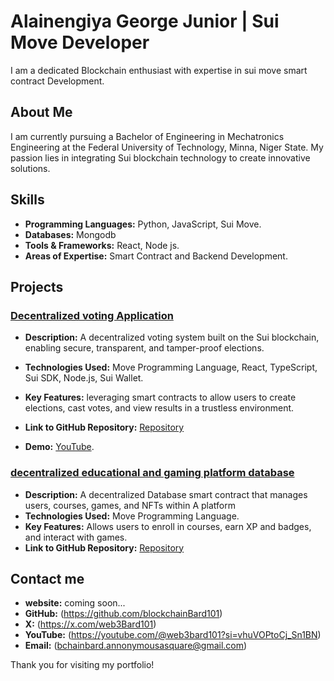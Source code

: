 # Alainengiya George Junior | Sui Move Developer

I am a dedicated Blockchain enthusiast with expertise in sui move smart contract Development.

## About Me

I am currently pursuing a Bachelor of Engineering in Mechatronics Engineering at the Federal University of Technology, Minna, Niger State. My passion lies in integrating Sui blockchain technology to create innovative solutions.

## Skills

- **Programming Languages:** Python, JavaScript, Sui Move.
- **Databases:** Mongodb
- **Tools & Frameworks:** React, Node js.
- **Areas of Expertise:** Smart Contract and Backend Development.

## Projects

### [Decentralized voting Application](https://github.com/TeamSushiSui/EduverseX-smart-contract/blob/main/smart-contracts%2FeduverseX_database%2Fsources%2Feduversex_database.move)
- **Description:** A decentralized voting system built on the Sui blockchain, enabling secure, transparent, and tamper-proof elections.
- **Technologies Used:** Move Programming Language, React, TypeScript, Sui SDK, Node.js, Sui Wallet.
- **Key Features:** leveraging smart contracts to allow users to create elections, cast votes, and view results in a trustless environment.
- **Link to GitHub Repository:** [Repository](https://github.com/blockchainBard101/Decentralized-voting-app-sui)

- **Demo:** [YouTube](https://www.youtube.com/watch?v=KiHmlAuvpRI).

### [decentralized educational and gaming platform database](https://github.com/blockchainBard101/Decentralized-voting-app-sui)
- **Description:** A decentralized Database smart contract that manages users, courses, games, and NFTs within A platform
- **Technologies Used:** Move Programming Language.
- **Key Features:** Allows users to enroll in courses, earn XP and badges, and interact with games.
- **Link to GitHub Repository:** [Repository](https://github.com/TeamSushiSui/EduverseX-smart-contract/blob/main/smart-contracts%2FeduverseX_database%2Fsources%2Feduversex_database.move)

## Contact me 

- **website:** coming soon...
- **GitHub:** (https://github.com/blockchainBard101)
- **X:** (https://x.com/web3Bard101)
- **YouTube:** (https://youtube.com/@web3bard101?si=vhuVOPtoCj_Sn1BN)
- **Email:** (bchainbard.annonymousasquare@gmail.com)

Thank you for visiting my portfolio!
